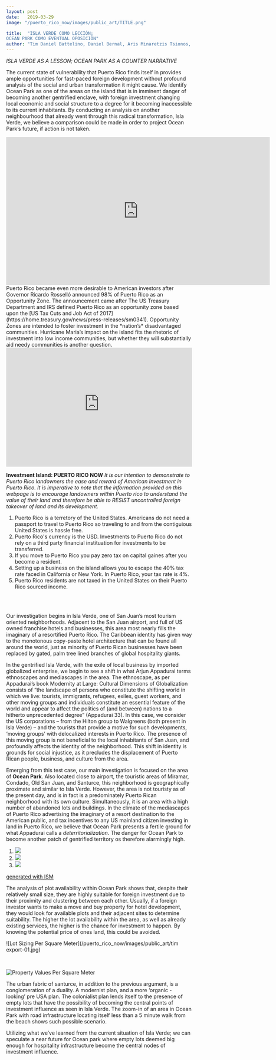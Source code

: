 ```yaml
---
layout: post
date:   2019-03-29
image: "/puerto_rico_now/images/public_art/TITLE.png"

title:  "ISLA VERDE COMO LECCIÓN; 
OCEAN PARK COMO EVENTUAL OPOSICIÓN"
author: "Tim Daniel Battelino, Daniel Bernal, Aris Minaretzis Tsionos, Jean Pierre Villafane"
---
```

<link rel="stylesheet" href="/puerto_rico_now/images/public_art/my-slider.css"/>
<script src="/puerto_rico_now/images/public_art/ism-2.2.min.js"></script>

*ISLA VERDE AS A LESSON; OCEAN PARK AS A COUNTER NARRATIVE* 

The current state of vulnerability that Puerto Rico finds itself in provides ample opportunities for fast-paced foreign development without profound analysis of the social and urban transformation it might cause. We identify Ocean Park as one of the areas on the island that is in imminent danger of becoming another gentrified enclave, with foreign investment changing local economic and social structure to a degree for it becoming inaccessible to its current inhabitants. By conducting an analysis on another neighbourhood that already went through this radical transformation, Isla Verde, we believe a comparison could be made in order to project Ocean Park’s future, if action is not taken.
<br>
<iframe width="715" height="402" src="https://www.youtube.com/embed/DaBFH623OH8" frameborder="0" allow="accelerometer; autoplay; encrypted-media; gyroscope; picture-in-picture" allowfullscreen></iframe> 
<br>
Puerto Rico became even more desirable to American investors after Governor Ricardo Rosselló announced 98% of Puerto Rico as an Opportunity Zone. The announcement came after The US Treasury Department and IRS defined Puerto Rico as an opportunity zone based upon the [US Tax Cuts and Job Act of 2017](https://home.treasury.gov/news/press-releases/sm0341). Opportunity Zones are intended to foster investment in the *nation’s* disadvantaged communities. Hurricane Maria’s impact on the island fits the rhetoric of investment into low income communities, but whether they will substantially aid needy communities is another question.
<br>

<style>
.embed-container {
  position: relative; padding-bottom: 64%; height: 0; max-width: 100%; }
.embed-container iframe, .embed-container object, .embed-container iframe {
  position: absolute; top: 0; left: 0; width: 100%; height: 100%; } 
small {
  position: absolute; z-index: 40; bottom: 0; margin-bottom: -15px; }
</style>
<div class="embed-container">
  <iframe width="940" height="600" frameborder="0" scrolling="no" marginheight="0" marginwidth="0" title="Opportunity Zones" src="https://opportunitydb.maps.arcgis.com/apps/webappviewer/index.html?id=6c94c8e9345d4614b247aac7cf314dc9">
  </iframe>
</div>

**Investment Island: PUERTO RICO NOW**
*It is our intention to demonstrate to Puerto Rico landowners the ease and reward of American Investment in Puerto Rico. It is imperative to note that the information provided on this webpage is to encourage landowners within Puerto rico to understand the value of their land and therefore be able to RESIST uncontrolled foreign takeover of land and its development.*   

1. Puerto Rico is a terretory of the United States. Americans do not need a passport to travel to Puerto Rico so traveling to and from the contiguious United States is hassle free. 
2. Puerto Rico's currency is the USD. Investments to Puerto Rico do not rely on a third party financial instituation for investments to be transferred. 
3. If you move to Puerto Rico you pay zero tax on capital gaines after you become a resident. 
4. Setting up a business on the island allows you to escape the 40% tax rate faced in California or New York. In Puerto Rico, your tax rate is 4%. 
5. Puerto Rico residents are not taxed in the United States on their Puerto Rico sourced income. 

<br>

<br>

Our investigation begins in Isla Verde, one of San Juan’s most tourism oriented neighborhoods. Adjacent to the San Juan airport, and full of US owned franchise hotels and businesses, this area most nearly fills the imaginary of a resortified Puerto Rico.  The Caribbean identity has given way to the monotonous copy-paste hotel architecture that can be found all around the world, just as minority of Puerto Rican businesses have been replaced by gated, palm tree lined branches of global hospitality giants. 
<br>

In the gentrified Isla Verde, with the exile of local business by imported globalized enterprise, we begin to see a shift in what Arjun Appadurai terms ethnoscapes and mediascapes in the area. The ethnoscape, as per Appadurai’s book Modernity at Large: Cultural Dimensions of Globalization consists of “the landscape of persons who constitute the shifting world in which we live: tourists, immigrants, refugees, exiles, guest workers, and other moving groups and individuals constitute an essential feature of the world and appear to affect the politics of (and between) nations to a hitherto unprecedented degree” (Appadurai 33). In this case, we consider the US corporations – from the Hilton group to Walgreens (both present in Isla Verde) – and the tourists that provide a motive for such developments, ‘moving groups’ with delocalized interests in Puerto Rico. The presence of this moving group is not beneficial to the local inhabitants of San Juan, and profoundly affects the identity of the neighborhood. This shift in identity is grounds for social injustice, as it precludes the displacement of Puerto Rican people, business, and culture from the area.



Emerging from this test case, our main investigation is focused on the area of **Ocean Park**. Also located close to airport, the touristic areas of Miramar, Condado, Old San Juan, and Santurce, this neighborhood is geographically proximate and similar to Isla Verde. However, the area is not touristy as of the present day, and is in fact is a predominately Puerto Rican neighborhood with its own culture. Simultaneously, it is an area with a high number of abandoned lots and buildings. In the climate of the mediascapes of Puerto Rico advertising the imaginary of a resort destination to the American public, and tax incentives to any US mainland citizen investing in land in Puerto Rico, we believe that Ocean Park presents a fertile ground for what Appadurai calls a *deterritorialization*. The danger for Ocean Park to become another patch of gentrified territory os therefore alarmingly high.

<link rel="stylesheet" href="/puerto_rico_now/images/public_art/my-slider.css"/>
<script src="/puerto_rico_now/images/public_art/ism-2.2.min.js"></script>

<div class="ism-slider" id="OCEANPARK">
  <ol>
    <li>
      <img src="/puerto_rico_now/images/public_art/1557248853250_579280.jpg">
    </li>
    <li>
      <img src="/puerto_rico_now/images/public_art/1557248860985_403992.jpg">
    </li>
    <li>
      <img src="/puerto_rico_now/images/public_art/1557248869583_536833.jpg">
    </li>
  </ol>
</div>
<p class="ism-badge" id="OCEANPARK-ism-badge"><a class="ism-link" href="http://imageslidermaker.com" rel="nofollow">generated with ISM</a></p>


The analysis of plot availability within Ocean Park shows that, despite their relatively small size, they are highly suitable for foreign investment due to their proximity and clustering between each other. Usually, if a foreign investor wants to make a move and buy property for hotel development, they would look for available plots and their adjacent sites to determine suitability. The higher the lot availability within the area, as well as already existing services, the higher is the chance for investment to happen. By knowing the potential price of ones land, this could be avoided.

![Lot Sizing Per Square Meter](/puerto_rico_now/images/public_art/tim export-01.jpg)

<BR>


![Property Values Per Square Meter](/puerto_rico_now/images/public_art/dimenzije-01.jpg)


The urban fabric of santurce, in addition to the previous argument, is a conglomeration of a duality. A modernist plan, and a more ‘organic - looking’ pre USA plan. The colonialist plan lends itself to the presence of empty lots that have the possibility of becoming the central points of investment influence as seen in Isla Verde.
The zoom-in of an area in Ocean Park with road infrastructure locating itself less than a 5 minute walk from the beach shows such possible scenario.

Utilizing what we’ve learned from the current situation of Isla Verde; we can speculate a near future for Ocean park where empty lots deemed big enough for hospitality infrastructure become the central nodes of investment influence.

